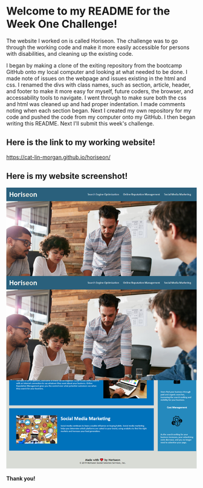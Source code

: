 # Welcome to my README for the Week One Challenge! 

The website I worked on is called Horiseon. 
The challenge was to go through the working code and make it more easily accessible for persons with disabilities, and cleaning up the existing code.

I began by making a clone of the exiting repository from the bootcamp GitHub onto my local computer and looking at what needed to be done. I made note of issues on the webpage and issues existing in the html and css. I renamed the divs with class names, such as section, article, header, and footer to make it more easy for myself, future coders, the browser, and accessability tools to navigate. I went through to make sure both the css and html was cleaned up and had proper indentation. I made comments noting when each section began. Next I created my own repository for my code and pushed the code from my computer onto my GitHub. I then began writing this README. Next I'll submit this week's challenge.


## Here is the link to my working website!

https://cat-lin-morgan.github.io/horiseon/


## Here is my website screenshot!

<img src="projectscreenshot.png" alt="Website Screenshot" />


**Thank you!**
